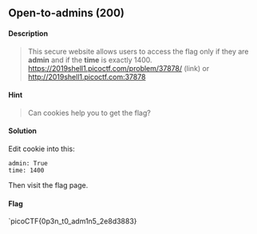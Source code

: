 ## Open-to-admins (200)

#### Description
> This secure website allows users to access the flag only if they are **admin** and if the **time** is exactly 1400. https://2019shell1.picoctf.com/problem/37878/ (link) or http://2019shell1.picoctf.com:37878

#### Hint
> Can cookies help you to get the flag?

#### Solution
Edit cookie into this:
```
admin: True
time: 1400
```
Then visit the flag page.

#### Flag
`picoCTF{0p3n_t0_adm1n5_2e8d3883}